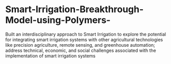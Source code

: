 # Smart-Irrigation-Breakthrough-Model-using-Polymers-
Built an interdisciplinary approach to Smart Irrigation to explore the potential for integrating smart irrigation systems with other agricultural technologies like precision agriculture, remote sensing, and greenhouse automation; address technical, economic, and social challenges associated with the implementation of smart irrigation systems
